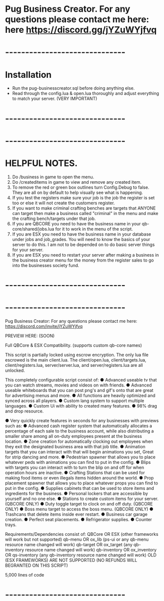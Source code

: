 # Pug Business Creator. For any questions please contact me here: here https://discord.gg/jYZuWYjfvq

# ------------------------------
# Installation
- Run the pug-businesscreator.sql before doing anything else.
- Read through the config.lua & open.lua thoroughly and adjust everything to match your server. (VERY IMPORTANT)
# ------------------------------


# ------------------------------
# HELPFUL NOTES.
1. Do /business in game to open the menu.
2. Do /createditems in game to view and remove any created item.
3. To remove the red or green box outlines turn Config.Debug to false. They are all on by default to help visually see what is happening.
4. If you test the registers make sure your job is the job the register is set too or else it will not create the customers register.
5. If you want to make criminal crafting benches are targets that ANYONE can target then make a business called "criminal" in the menu and make the crafting bench/targets under that job.
6. If you are QBCORE you need to have the business name in your qb-core/shared/jobs.lua for it to work in the menu of the script.
7. If you are ESX you need to have the business name in your database under jobs and job_grades. You will need to know the basics of your server to do this. I am not to be depended on to do basic server things for your server. 
8. If you are ESX you need to restart your server after making a business in the business creator menu for the money from the register sales to go into the businesses society fund.
# ------------------------------


# ------------------------------
Pug Business Creator: For any questions please contact me here:  https://discord.com/invite/jYZuWYjfvq

PREVIEW HERE: (SOON)

Full QBCore & ESX Compatibility. (supports custom qb-core names)

This script is partially locked using escrow encryption. The only lua file escrowed is the main client.lua. The client/open.lua, client/targets.lua, client/registers.lua, server/server.lua, and server/registers.lua are all unlocked.

This completely configurable script consist of:
● Advanced useable tv that you can watch streams, movies and videos on with friends.
● Advanced useable whiteboards that you can post png's and gif's onto that are great for advertising menus and more.
● All functions are heavily optimized and synced across all players.
● Custom lang system to support multiple languages.
● Custom Ui with ability to created many features.
● 98% drag and drop resource.

● Very quickly create features in seconds for any businesses with previews such as:
● Advanced cash register system that automatically allocates a percentage of each sale to the business account, while also distributing a smaller share among all on-duty employees present at the business location.
● Zone creation for automatically clocking out employees when they exit the designated business area with that job title.
● Animation targets that you can interact with that will begin animations you set, Great for strip dancing and more.
● Pedestrian spawner that allows you to place whatever peds with animations you can find to put in the config.
● Blips with targets you can interact with to turn the blip on and off for when operation hours are inactive.
● Crafting Stations that can be used for making food items or even illegals items hidden around the world.
● Prop placement spawner that allows you to place whatever props you can find to put in the config.
● Supplies cabinets that can be used to store items and ingredients for the business.
● Personal lockers that are accessible by yourself and no one else.
● Stations to create custom items for your server. (QBCORE ONLY)
● Duty toggle target to clock on and off duty. (QBCORE ONLY)
● Boss menu target to access the boss menu. (QBCORE ONLY)
● Trashcans that delete items inside ever restart.
● Business car garage creation.
● Perfect seat placements.
● Refrigerator supplies.
● Counter trays.

Requirements/Dependencies consist of:
QBCore OR ESX (other frameworks will work but not supported)
qb-menu OR ox_lib (ps-ui or any qb-menu resource name changed will work)
qb-target OR ox_target (any qb-inventory resource name changed will work)
qb-inventory OR ox_inventory OR qs-inventory (any qb-inventory resource name changed will work)
OLD (ESX FRAMEWORKS) ARE NOT SUPPORTED (NO REFUNDS WILL BEGRANTED ON THIS SCRIPT)

5,000 lines of code
# ------------------------------
